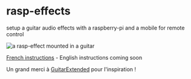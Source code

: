 # rasp-effects
setup a guitar audio effects with a raspberry-pi and a mobile for remote control

![a rasp-effect mounted in a guitar](http://fuvlab.org/wordpress/wp-content/uploads/2016/05/IMG_0229-300x225.jpg)

[French instructions](Setup_fr.md) - English instructions coming soon

Un grand merci à [GuitarExtended](https://guitarextended.wordpress.com) pour l'inspiration !
